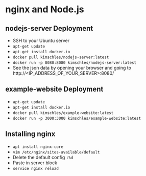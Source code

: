 # nginx and Node.js

## nodejs-server Deployment
* SSH to your Ubuntu server
* `apt-get update`
* `apt-get install docker.io`
* `docker pull kimschles/nodejs-server:latest`
* `docker run -p 8080:8080 kimschles/nodejs-server:latest` 
* See the json data by opening your browser and going to http://<IP_ADDRESS_OF_YOUR_SERVER>:8080/

## example-website Deployment 
* `apt-get update`
* `apt-get install docker.io`
* `docker pull kimschles/example-website:latest`
* `docker run -p 3000:3000 kimschles/example-website:latest` 


## Installing nginx 
* `apt install nginx-core`
* `vim /etc/nginx/sites-available/default`
* Delete the default config `:%d`
* Paste in server block 
* `service nginx reload`